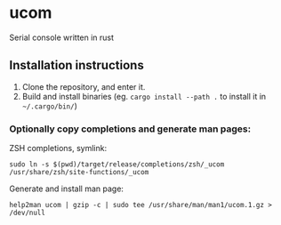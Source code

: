# ucom
Serial console written in rust


## Installation instructions

1. Clone the repository, and enter it.
2. Build and install binaries (eg. `cargo install --path .` to install it in `~/.cargo/bin/`)

### Optionally copy completions and generate man pages:
 
ZSH completions, symlink:

    sudo ln -s $(pwd)/target/release/completions/zsh/_ucom /usr/share/zsh/site-functions/_ucom

Generate and install man page:

    help2man ucom | gzip -c | sudo tee /usr/share/man/man1/ucom.1.gz > /dev/null
